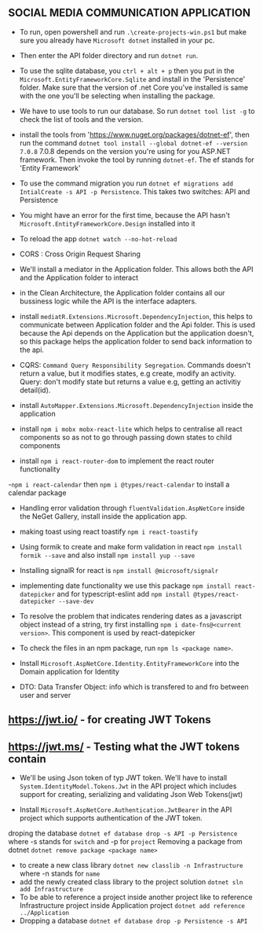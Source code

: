 ## SOCIAL MEDIA COMMUNICATION APPLICATION

- To run, open powershell and run `.\create-projects-win.ps1` but make sure you already have `Microsoft dotnet` installed in your pc.
- Then enter the API folder directory and run `dotnet run`.
- To use the sqlite database, you `ctrl + alt + p` then you put in the `Microsoft.EntityFrameworkCore.Sqlite` and install in the 'Persistence' folder. Make sure that the version of .net Core you've installed is same with the one you'll be selecting when installing the package.
- We have to use tools to run our database. So run `dotnet tool list -g` to check the list of tools and the version.
- install the tools from 'https://www.nuget.org/packages/dotnet-ef', then run the command `dotnet tool install --global dotnet-ef --version 7.0.8` 7.0.8 depends on the version you're using for you ASP.NET framework. Then invoke the tool by running `dotnet-ef`. The ef stands for 'Entity Framework'

- To use the command migration you run `dotnet ef migrations add IntialCreate -s API -p Persistence`. This takes two switches: API and Persistence

- You might have an error for the first time, because the API hasn't `Microsoft.EntityFrameworkCore.Design` installed into it
- To reload the app `dotnet watch --no-hot-reload`
- CORS : Cross Origin Request Sharing
- We'll install a mediator in the Application folder. This allows both the API and the Application folder to interact
- in the Clean Architecture, the Application folder contains all our bussiness logic while the API is the interface adapters.
- install `mediatR.Extensions.Microsoft.DependencyInjection`, this helps to communicate between Application folder and the Api folder. This is used because the Api depends on the Application but the application doesn't, so this package helps the application folder to send back information to the api.
- CQRS: `Command Query Responsibility Segregation`. Commands doesn't return a value, but it modifies states, e.g create, modify an activity. Query: don't modify state but returns a value e.g, getting an activitiy detail(id).
- install `AutoMapper.Extensions.Microsoft.DependencyInjection` inside the application
- install `npm i mobx mobx-react-lite` which helps to centralise all react components so as not to go through passing down states to child components

- install `npm i react-router-dom` to implement the react router functionality

-`npm i react-calendar` then `npm i @types/react-calendar` to install a calendar package

- Handling error validation through `fluentValidation.AspNetCore` inside the NeGet Gallery, install inside the application app.

- making toast using react toastify `npm i react-toastify`

- Using formik to create and make form validation in react `npm install formik --save` and also install `npm install yup --save`

- Installing signalR for react is `npm install @microsoft/signalr`

- implementing date functionality we use this package `npm install react-datepicker` and for typescript-eslint add `npm install @types/react-datepicker --save-dev`

- To resolve the problem that indicates rendering dates as a javascript object instead of a string, try first installing `npm i date-fns@<current version>`. This component is used by react-datepicker
- To check the files in an npm package, run `npm ls <package name>`.

- Install `Microsoft.AspNetCore.Identity.EntityFrameworkCore` into the Domain application for Identity
- DTO: Data Transfer Object: info which is transfered to and fro between user and server

## https://jwt.io/ - for creating JWT Tokens
 
## https://jwt.ms/  - Testing what the JWT tokens contain 
- We'll be using Json token of typ JWT token. We'll have to install `System.IdentityModel.Tokens.Jwt` in the API project which includes support for creating, serializing and validating Json Web Tokens(jwt)

- Install `Microsoft.AspNetCore.Authentication.JwtBearer` in the API project which supports authentication of the JWT token.



droping the database  `dotnet ef database drop -s API -p Persistence` where -s stands for `switch` and -p for `project`
Removing a package from dotnet `dotnet remove package <package name>`
- to create a new class library `dotnet new classlib -n Infrastructure` where -n stands for `name`
- add the newly created class library to the project solution `dotnet sln add Infrastructure`
- To be able to reference a project inside another project like to reference Infrastructure project inside Application project `dotnet add reference ../Application`
- Dropping a database `dotnet ef database drop -p Persistence -s API`